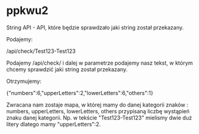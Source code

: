 # ppkwu2

String API - API, które będzie sprawdzało jaki string został przekazany.

Podajemy:

/api/check/Test123-Test123

Podajemy /api/check/ i dalej w parametrze podajemy nasz tekst, w którym chcemy sprawdzić jaki string został przekazany.

Otrzymujemy:

{"numbers":6,"upperLetters":2,"lowerLetters":6,"others":1}

Zwracana nam zostaje mapa, w której mamy do danej kategorii znaków : numbers, upperLetters, lowerLetters, others przypisaną liczbę wystąpień znaku danej kategorii.
Np. w tekście "Test123-Test123" mielismy dwie duż litery dlatego mamy "upperLetters":2.
